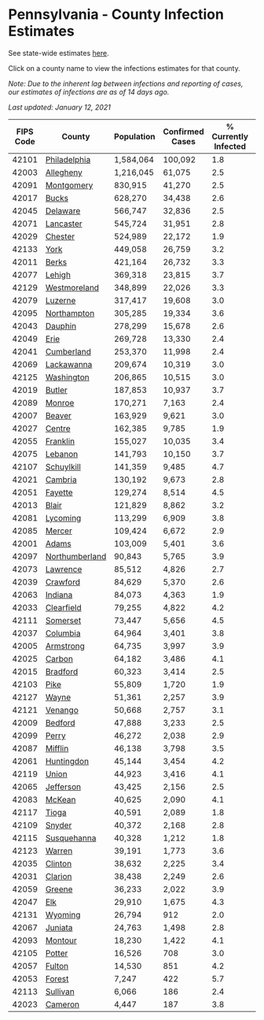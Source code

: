 # Pennsylvania - County Infection Estimates

See state-wide estimates [here](/infections/us-pa).

Click on a county name to view the infections estimates for that county.

*Note: Due to the inherent lag between infections and reporting of cases, our estimates of infections are as of 14 days ago.*

*Last updated: January 12, 2021*

|   FIPS Code |                           County |   Population |   Confirmed Cases |   % Currently Infected |   % Total Infected |
|-------------|----------------------------------|--------------|-------------------|------------------------|--------------------|
|       42101 |     [Philadelphia](philadelphia) |    1,584,064 |           100,092 |                    1.8 |               24.4 |
|       42003 |           [Allegheny](allegheny) |    1,216,045 |            61,075 |                    2.5 |               15.7 |
|       42091 |         [Montgomery](montgomery) |      830,915 |            41,270 |                    2.5 |               17.9 |
|       42017 |                   [Bucks](bucks) |      628,270 |            34,438 |                    2.6 |               19.3 |
|       42045 |             [Delaware](delaware) |      566,747 |            32,836 |                    2.5 |               21.4 |
|       42071 |           [Lancaster](lancaster) |      545,724 |            31,951 |                    2.8 |               19.4 |
|       42029 |               [Chester](chester) |      524,989 |            22,172 |                    1.9 |               14.3 |
|       42133 |                     [York](york) |      449,058 |            26,759 |                    3.2 |               18.5 |
|       42011 |                   [Berks](berks) |      421,164 |            26,732 |                    3.3 |               22.5 |
|       42077 |                 [Lehigh](lehigh) |      369,318 |            23,815 |                    3.7 |               23.5 |
|       42129 |     [Westmoreland](westmoreland) |      348,899 |            22,026 |                    3.3 |               19.4 |
|       42079 |               [Luzerne](luzerne) |      317,417 |            19,608 |                    3.0 |               22.2 |
|       42095 |       [Northampton](northampton) |      305,285 |            19,334 |                    3.6 |               22.8 |
|       42043 |               [Dauphin](dauphin) |      278,299 |            15,678 |                    2.6 |               18.2 |
|       42049 |                     [Erie](erie) |      269,728 |            13,330 |                    2.4 |               15.0 |
|       42041 |         [Cumberland](cumberland) |      253,370 |            11,998 |                    2.4 |               14.8 |
|       42069 |         [Lackawanna](lackawanna) |      209,674 |            10,319 |                    3.0 |               17.1 |
|       42125 |         [Washington](washington) |      206,865 |            10,515 |                    3.0 |               15.3 |
|       42019 |                 [Butler](butler) |      187,853 |            10,937 |                    3.7 |               17.8 |
|       42089 |                 [Monroe](monroe) |      170,271 |             7,163 |                    2.4 |               16.2 |
|       42007 |                 [Beaver](beaver) |      163,929 |             9,621 |                    3.0 |               19.0 |
|       42027 |                 [Centre](centre) |      162,385 |             9,785 |                    1.9 |               17.8 |
|       42055 |             [Franklin](franklin) |      155,027 |            10,035 |                    3.4 |               20.7 |
|       42075 |               [Lebanon](lebanon) |      141,793 |            10,150 |                    3.7 |               23.9 |
|       42107 |         [Schuylkill](schuylkill) |      141,359 |             9,485 |                    4.7 |               21.4 |
|       42021 |               [Cambria](cambria) |      130,192 |             9,673 |                    2.8 |               22.5 |
|       42051 |               [Fayette](fayette) |      129,274 |             8,514 |                    4.5 |               20.1 |
|       42013 |                   [Blair](blair) |      121,829 |             8,862 |                    3.2 |               21.8 |
|       42081 |             [Lycoming](lycoming) |      113,299 |             6,909 |                    3.8 |               18.7 |
|       42085 |                 [Mercer](mercer) |      109,424 |             6,672 |                    2.9 |               18.7 |
|       42001 |                   [Adams](adams) |      103,009 |             5,401 |                    3.6 |               16.2 |
|       42097 | [Northumberland](northumberland) |       90,843 |             5,765 |                    3.9 |               19.4 |
|       42073 |             [Lawrence](lawrence) |       85,512 |             4,826 |                    2.7 |               17.2 |
|       42039 |             [Crawford](crawford) |       84,629 |             5,370 |                    2.6 |               19.3 |
|       42063 |               [Indiana](indiana) |       84,073 |             4,363 |                    1.9 |               15.9 |
|       42033 |         [Clearfield](clearfield) |       79,255 |             4,822 |                    4.2 |               18.3 |
|       42111 |             [Somerset](somerset) |       73,447 |             5,656 |                    4.5 |               23.1 |
|       42037 |             [Columbia](columbia) |       64,964 |             3,401 |                    3.8 |               17.5 |
|       42005 |           [Armstrong](armstrong) |       64,735 |             3,997 |                    3.9 |               18.8 |
|       42025 |                 [Carbon](carbon) |       64,182 |             3,486 |                    4.1 |               17.4 |
|       42015 |             [Bradford](bradford) |       60,323 |             3,414 |                    2.5 |               17.0 |
|       42103 |                     [Pike](pike) |       55,809 |             1,720 |                    1.9 |               12.9 |
|       42127 |                   [Wayne](wayne) |       51,361 |             2,257 |                    3.9 |               14.2 |
|       42121 |               [Venango](venango) |       50,668 |             2,757 |                    3.1 |               16.3 |
|       42009 |               [Bedford](bedford) |       47,888 |             3,233 |                    2.5 |               20.7 |
|       42099 |                   [Perry](perry) |       46,272 |             2,038 |                    2.9 |               13.3 |
|       42087 |               [Mifflin](mifflin) |       46,138 |             3,798 |                    3.5 |               25.2 |
|       42061 |         [Huntingdon](huntingdon) |       45,144 |             3,454 |                    4.2 |               23.8 |
|       42119 |                   [Union](union) |       44,923 |             3,416 |                    4.1 |               22.6 |
|       42065 |           [Jefferson](jefferson) |       43,425 |             2,156 |                    2.5 |               15.0 |
|       42083 |                 [McKean](mckean) |       40,625 |             2,090 |                    4.1 |               15.4 |
|       42117 |                   [Tioga](tioga) |       40,591 |             2,089 |                    1.8 |               15.8 |
|       42109 |                 [Snyder](snyder) |       40,372 |             2,168 |                    2.8 |               16.4 |
|       42115 |       [Susquehanna](susquehanna) |       40,328 |             1,212 |                    1.8 |               10.0 |
|       42123 |                 [Warren](warren) |       39,191 |             1,773 |                    3.6 |               13.7 |
|       42035 |               [Clinton](clinton) |       38,632 |             2,225 |                    3.4 |               17.7 |
|       42031 |               [Clarion](clarion) |       38,438 |             2,249 |                    2.6 |               18.0 |
|       42059 |                 [Greene](greene) |       36,233 |             2,022 |                    3.9 |               16.9 |
|       42047 |                       [Elk](elk) |       29,910 |             1,675 |                    4.3 |               17.0 |
|       42131 |               [Wyoming](wyoming) |       26,794 |               912 |                    2.0 |               10.6 |
|       42067 |               [Juniata](juniata) |       24,763 |             1,498 |                    2.8 |               20.2 |
|       42093 |               [Montour](montour) |       18,230 |             1,422 |                    4.1 |               26.1 |
|       42105 |                 [Potter](potter) |       16,526 |               708 |                    3.0 |               13.0 |
|       42057 |                 [Fulton](fulton) |       14,530 |               851 |                    4.2 |               17.9 |
|       42053 |                 [Forest](forest) |        7,247 |               422 |                    5.7 |               17.0 |
|       42113 |             [Sullivan](sullivan) |        6,066 |               186 |                    2.4 |                9.3 |
|       42023 |               [Cameron](cameron) |        4,447 |               187 |                    3.8 |               13.0 |
